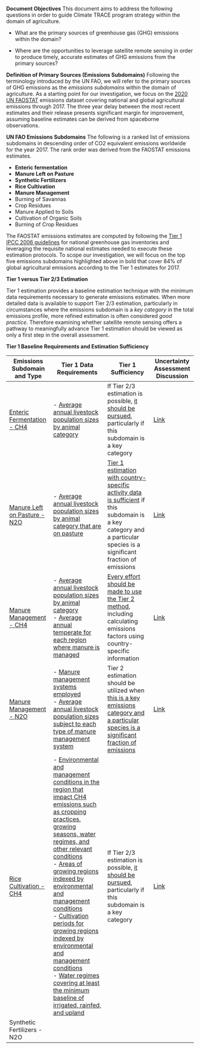 **Document Objectives**
This document aims to address the following questions in order to guide Climate TRACE program strategy within the domain of agriculture.

* What are the primary sources of greenhouse gas (GHG) emissions within the domain?

* Where are the opportunities to leverage satellite remote sensing in order to produce timely, accurate estimates of GHG emissions from the primary sources?

**Definition of Primary Sources (Emissions Subdomains)**
Following the terminology introduced by the UN FAO, we will refer to the primary sources of GHG emissions as the *emissions subdomains* within the domain of agriculture. As a starting point for our investigation, we focus on the [2020 UN FAOSTAT](http://www.fao.org/faostat/en/#data/GT) emissions dataset covering national and global agricultural emissions through 2017. The three year delay between the most recent estimates and their release presents significant margin for improvement, assuming baseline estimates can be derived from spaceborne observations.  

**UN FAO Emissions Subdomains**
The following is a ranked list of emissions subdomains in descending order of CO2 equivalent emissions worldwide for the year 2017. The rank order was derived from the FAOSTAT emissions estimates.

+ **Enteric fermentation**
+ **Manure Left on Pasture**
+ **Synthetic Fertilizers**
+ **Rice Cultivation**
+ **Manure Management**
+ Burning of Savannas
+ Crop Residues
+ Manure Applied to Soils
+ Cultivation of Organic Soils
+ Burning of Crop Residues

The FAOSTAT emissions estimates are computed by following the [Tier 1 IPCC 2006 guidelines](https://www.ipcc-nggip.iges.or.jp/public/2006gl/vol4.html) for national greenhouse gas inventories and leveraging the requisite national estimates needed to execute these estimation protocols. To scope our investigation, we will focus on the top five emissions subdomains highlighted above in bold that cover 84% of global agricultural emissions according to the Tier 1 estimates for 2017.

**Tier 1 versus Tier 2/3 Estimation**

Tier 1 estimation provides a baseline estimation technique with the minimum data requirements necessary to generate emissions estimates. When more detailed data is available to support Tier 2/3 estimation, particularly in circumstances where the emissions subdomain is a *key category* in the total emissions profile, more refined estimation is often considered *good practice*. Therefore examining whether satellite remote sensing offers a pathway to meaningfully advance Tier 1 estimation should be viewed as only a first step in the overall assessment.

**Tier 1 Baseline Requirements and Estimation Sufficiency**

| Emissions Subdomain and Type                                 | Tier 1 Data Requirements                                     | Tier 1 Sufficiency                                           | Uncertainty Assessment Discussion        |
| ------------------------------------------------------------ | ------------------------------------------------------------ | ------------------------------------------------------------ | ---------------------------------------- |
| [Enteric Fermentation - CH4](V4_10_Ch10_Livestock.pdf#page=24) | - [Average annual livestock population sizes by animal category](V4_10_Ch10_Livestock.pdf#page=26) | If Tier 2/3 estimation is possible, [it should be pursued](V4_10_Ch10_Livestock.pdf#page=25), particularly if this subdomain is a key category | [Link](V4_10_Ch10_Livestock.pdf#page=33) |
| [Manure Left on Pasture - N2O](V4_11_Ch11_N2O&CO2.pdf#page=5) | - [Average annual livestock population sizes by animal category that are on pasture](V4_11_Ch11_N2O&CO2.pdf#page=13) | [Tier 1 estimation with country-specific activity data is sufficient](V4_11_Ch11_N2O&CO2.pdf#page=9) if this subdomain is a key category and a particular species is a significant fraction of emissions | [Link](V4_11_Ch11_N2O&CO2.pdf#page=16)   |
| [Manure Management - CH4](V4_10_Ch10_Livestock.pdf#page=35)  | - [Average annual livestock population sizes by animal category](V4_10_Ch10_Livestock.pdf#page=35)<br/>- [Average annual temperate for each region where manure is managed](V4_10_Ch10_Livestock.pdf#page=35) | [Every effort should be made to use the Tier 2 method](V4_10_Ch10_Livestock.pdf#page=35), including calculating emissions factors using country-specific information | [Link](V4_10_Ch10_Livestock.pdf#page=48) |
| [Manure Management - N2O](V4_10_Ch10_Livestock.pdf#page=52)  | - [Manure management systems employed](V4_10_Ch10_Livestock.pdf#page=53)<br/>- [Average annual livestock population sizes subject to each type of manure management system](V4_10_Ch10_Livestock.pdf#page=53) | Tier 2 estimation should be utilized when [this is a key emissions category and a particular species is a significant fraction of emissions](V4_10_Ch10_Livestock.pdf#page=55) | [Link](V4_10_Ch10_Livestock.pdf#page=66) |
| [Rice Cultivation - CH4](V4_05_Ch5_Cropland.pdf#page=44)     | - [Environmental and management conditions in the region that impact CH4 emissions such as cropping practices, growing seasons, water regimes, and other relevant conditions](V4_05_Ch5_Cropland.pdf#page=46)<br/>- [Areas of growing regions indexed by environmental and management conditions](V4_05_Ch5_Cropland.pdf#page=45)<br/>- [Cultivation periods for growing regions indexed by environmental and management conditions](V4_05_Ch5_Cropland.pdf#page=45)<br/>- [Water regimes covering at least the minimum baseline of irrigated, rainfed, and upland](V4_05_Ch5_Cropland.pdf#page=45) | If Tier 2/3 estimation is possible, [it should be pursued](V4_05_Ch5_Cropland.pdf#page=47), particularly if this subdomain is a key category | [Link](V4_05_Ch5_Cropland.pdf#page=52)   |
| Synthetic Fertilizers - N2O                                  |                                                              |                                                              |                                          |

